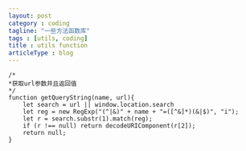 ```yaml
---
layout: post
category : coding
tagline: "一些方法函数库"
tags : [utils, coding]
title : utils function
articleType : blog
---
```

    /*
    *获取url参数并且返回值
    */
    function getQueryString(name, url){
        let search = url || window.location.search
        let reg = new RegExp("(^|&)" + name + "=([^&]*)(&|$)", "i");
        let r = search.substr(1).match(reg);
        if (r !== null) return decodeURIComponent(r[2]);
        return null;
    }